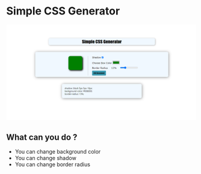 # Simple CSS Generator 

![img](/assets/generator.png)

## What can you do ?

- You can change background color
- You can change shadow
- You can change border radius